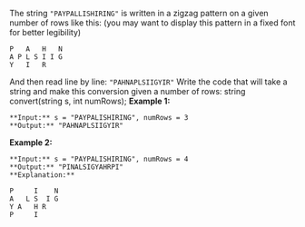 The string `"PAYPALLISHIRING"` is written in a zigzag pattern on a given number of rows like this: (you may want to display this pattern in a fixed font for better legibility)
```
P   A   H   N
A P L S I I G
Y   I   R
```
And then read line by line: `"PAHNAPLSIIGYIR"`
Write the code that will take a string and make this conversion given a number of rows:
string convert(string s, int numRows);
**Example 1:**
```
**Input:** s = "PAYPALISHIRING", numRows = 3
**Output:** "PAHNAPLSIIGYIR"
```
**Example 2:**
```
**Input:** s = "PAYPALISHIRING", numRows = 4
**Output:** "PINALSIGYAHRPI"
**Explanation:**

P     I    N
A   L S  I G
Y A   H R
P     I
```

